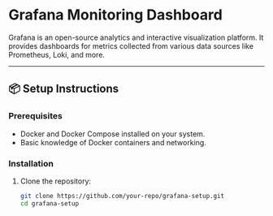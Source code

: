 # Grafana Monitoring Dashboard

Grafana is an open-source analytics and interactive visualization platform. It provides dashboards for metrics collected from various data sources like Prometheus, Loki, and more.

---

## 📦 Setup Instructions

### Prerequisites
- Docker and Docker Compose installed on your system.
- Basic knowledge of Docker containers and networking.

### Installation
1. Clone the repository:
   ```bash
   git clone https://github.com/your-repo/grafana-setup.git
   cd grafana-setup
